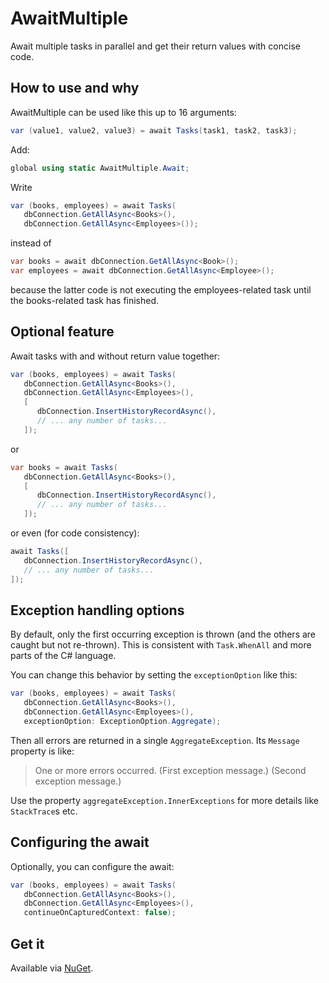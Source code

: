 # AwaitMultiple

Await multiple tasks in parallel and get their return values with concise code.


## How to use and why

AwaitMultiple can be used like this up to 16 arguments:
```cs
var (value1, value2, value3) = await Tasks(task1, task2, task3);
```

Add:
```cs
global using static AwaitMultiple.Await;
```

Write
```cs
var (books, employees) = await Tasks(
   dbConnection.GetAllAsync<Books>(),
   dbConnection.GetAllAsync<Employees>());
```
instead of
```cs
var books = await dbConnection.GetAllAsync<Book>();
var employees = await dbConnection.GetAllAsync<Employee>();
```
because the latter code is not executing the employees-related task until the books-related task has finished.


## Optional feature
Await tasks with and without return value together:
```cs
var (books, employees) = await Tasks(
   dbConnection.GetAllAsync<Books>(),
   dbConnection.GetAllAsync<Employees>(),
   [
      dbConnection.InsertHistoryRecordAsync(),
      // ... any number of tasks...
   ]);
```
or
```cs
var books = await Tasks(
   dbConnection.GetAllAsync<Books>(),
   [
      dbConnection.InsertHistoryRecordAsync(),
      // ... any number of tasks...
   ]);
```
or even (for code consistency):
```cs
await Tasks([
   dbConnection.InsertHistoryRecordAsync(),
   // ... any number of tasks...
]);
```


## Exception handling options

By default, only the first occurring exception is thrown (and the others are caught but not re-thrown). This is consistent with `Task.WhenAll` and more parts of the C# language.

You can change this behavior by setting the `exceptionOption` like this:
```cs
var (books, employees) = await Tasks(
   dbConnection.GetAllAsync<Books>(),
   dbConnection.GetAllAsync<Employees>(),
   exceptionOption: ExceptionOption.Aggregate);
```
Then all errors are returned in a single `AggregateException`. Its `Message` property is like:

> One or more errors occurred. (First exception message.) (Second exception message.)

Use the property `aggregateException.InnerExceptions` for more details like `StackTrace`s etc.


## Configuring the await

Optionally, you can configure the await:
```cs
var (books, employees) = await Tasks(
   dbConnection.GetAllAsync<Books>(),
   dbConnection.GetAllAsync<Employees>(),
   continueOnCapturedContext: false);
```


## Get it

Available via [NuGet](https://www.nuget.org/packages/AwaitMultiple).
